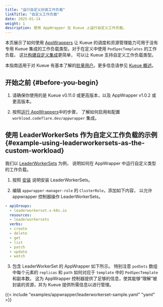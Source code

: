 ```yaml
---
title: "运行自定义封装工作负载"
linkTitle: "自定义工作负载"
date: 2025-01-14
weight: 1
description: 使用 AppWrapper 在 Kueue 上运行自定义工作负载。
---
```


本页展示了如何使用 [AppWrappers](https://project-codeflare.github.io/appwrapper/) 让
Kueue 的调度和资源管理能力可用于没有专用 Kueue 集成的工作负载类型。对于在定义中使用 `PodSpecTemplates` 的工作负载，
这比[构建自定义集成](/docs/tasks/dev/integrate_a_custom_job)更简单，
可以让 Kueue 支持自定义工作负载类型。

本指南适用于对 Kueue 有基本了解的[批量用户](/docs/tasks#batch-user)。更多信息请参见 [Kueue 概述](/docs/overview)。

## 开始之前 {#before-you-begin}

1. 请确保你使用的是 Kueue v0.11.0 或更高版本，以及 AppWrapper v1.0.2 或更高版本。

2. 按照[运行 AppWrappers](/docs/tasks/run/appwrappers/#before-you-begin)中的步骤，
了解如何启用和配置 `workload.codeflare.dev/appwrapper` 集成。

## 使用 LeaderWorkerSets 作为自定义工作负载的示例 {#example-using-leaderworkersets-as-the-custom-workload}

我们以 [LeaderWorkerSets](https://github.com/kubernetes-sigs/lws) 为例，
说明如何在 AppWrapper 中运行自定义类型的工作负载。

1. 按照 [安装](https://github.com/kubernetes-sigs/lws/blob/main/docs/setup/install.md)
说明安装 LeaderWorkerSets。

2. 编辑 `appwrapper-manager-role` 的 `ClusterRole`，添加如下内容，
以允许 appwrapper 控制器操作 LeaderWorkerSets。
```yaml
- apiGroups:
  - leaderworkerset.x-k8s.io
  resources:
  - leaderworkersets
  verbs:
  - create
  - delete
  - get
  - list
  - patch
  - update
  - watch
```

3. 包含 LeaderWorkerSet 的 AppWrapper 如下所示。
特别注意 `podSets` 数组中每个元素的 `replicas` 和 `path` 如何对应于 `template` 中的 `PodSpecTemplate` 和副本数。
这为 AppWrapper 控制器提供了足够的信息，使其能够“理解”被封装的资源，并为 Kueue 提供所需信息以进行管理。

{{< include "examples/appwrapper/leaderworkerset-sample.yaml" "yaml" >}}

